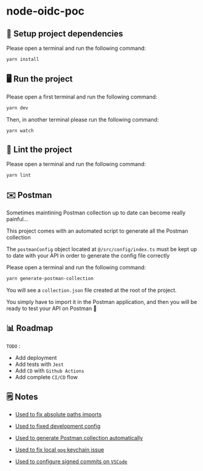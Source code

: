 # node-oidc-poc

## 🧰 Setup project dependencies

Please open a terminal and run the following command:

```bash
yarn install
```

## 🖥 Run the project

Please open a first terminal and run the following command:

```bash
yarn dev
```

Then, in another terminal please run the following command:

```bash
yarn watch
```

## 🎨 Lint the project

Please open a terminal and run the following command:

```bash
yarn lint
```

## ✉️ Postman

Sometimes maintining Postman collection up to date can become really painful...

This project comes with an automated script to generate all the Postman collection

The `postmanConfig` object located at `@/src/config/index.ts` must be kept up to date with your API in order to generate the config file correctly

Please open a terminal and run the following command:

```bash
yarn generate-postman-collection
```

You will see a `collection.json` file created at the root of the project.

You simply have to import it in the Postman application, and then you will be ready to test your API on Postman 🚀

## 📊 Roadmap

`TODO` :

- Add deployment
- Add tests with `Jest`
- Add `CD` with `Github Actions`
- Add complete `CI/CD` flow

## 🗒 Notes

- [Used to fix absolute paths imports](https://dev.to/dotorimook/using-absolute-path-import-with-typescript-babel-nodemon-in-your-node-project-ha7#comment-h6p0)

- [Used to fixed development config](https://stackoverflow.com/questions/62092769/ts-node-dev-doesnt-apply-changes-in-auto-reload)

- [Used to generate Postman collection automatically](https://siddharth-lakhara.medium.com/generate-postman-collections-using-node-js-68fcf425d823)

- [Used to fix local `gpg` keychain issue](https://stackoverflow.com/questions/39780452/prevent-gpg-password-prompt-on-mac)

- [Used to configure signed commits on `VSCode`](https://dev.to/devmount/signed-git-commits-in-vs-code-36do#:~:text=Set%20up%20VS%20Code,Enables%20commit%20signing%20with%20GPG%E2%80%9D.&text=And%20that%27s%20it!,integration%20and%20sign%20your%20work.)
